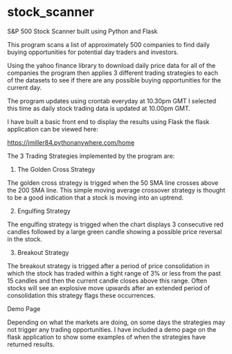 # stock_scanner

S&P 500 Stock Scanner built using Python and Flask

This program scans a list of approximately 500 companies to find daily buying opportunities for potential day traders and investors. 

Using the yahoo finance library to download daily price data for all of the companies the program then applies 3 different trading strategies to each of the datasets to see if there are any possible buying opportunities for the current day.

The program updates using crontab everyday at 10.30pm GMT I selected this time as daily stock trading data is updated at 10.00pm GMT.

I have built a basic front end to display the results using Flask the flask application can be viewed here:

https://jmiller84.pythonanywhere.com/home


The 3 Trading Strategies implemented by the program are:

1. The Golden Cross Strategy

The golden cross strategy is trigged when the 50 SMA line crosses above the 200 SMA line. This simple moving average crossover strategy is thought to be a good indication that a stock is moving into an uptrend.

2. Engulfing Strategy

The engulfing strategy is trigged when the chart displays 3 consecutive red candles followed by a large green candle showing a possible price reversal in the stock.

3. Breakout Strategy

The breakout strategy is trigged after a period of price consolidation in which the stock has traded within a tight range of 3% or less from the past 15 candles and then the current candle closes above this range. Often stocks will see an explosive move upwards after an extended period of consolidation this strategy flags these occurrences.

Demo Page

Depending on what the markets are doing, on some days the strategies may not trigger any trading opportunities. I have included a demo page on the flask application to show some examples of when the strategies have returned results.
